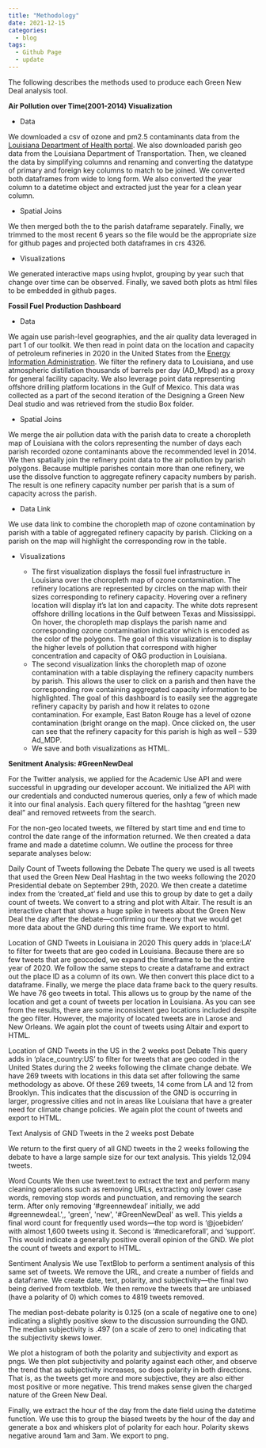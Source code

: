 ```yaml
---
title: "Methodology"
date: 2021-12-15
categories:
  - blog
tags:
  - Github Page
  - update
---
```


The following describes the methods used to produce each Green New Deal analysis tool.

**Air Pollution over Time(2001-2014) Visualization**

* Data

We downloaded a csv of ozone and pm2.5 contaminants data from the [Louisiana Department of Health portal](https://healthdata.ldh.la.gov/). We also downloaded parish geo data from the Louisiana Department of Transportation. Then, we cleaned the data by simplifying columns and renaming and converting the datatype of primary and foreign key columns to match to be joined. We converted both dataframes from wide to long form. We also converted the year column to a datetime object and extracted just the year for a clean year column.
* Spatial Joins

We then merged both the to the parish dataframe separately. Finally, we trimmed to the most recent 6 years so the file would be the appropriate size for github pages and projected both dataframes in crs 4326. 

* Visualizations

We generated interactive maps using hvplot, grouping by year such that change over time can be observed. Finally, we saved both plots as html files to be embedded in github pages.

**Fossil Fuel Production Dashboard**
* Data

We again use parish-level geographies, and the air quality data leveraged in part 1 of our toolkit. We then read in point data on the location and capacity of petroleum refineries in 2020 in the United States from the [Energy Information Administration](https://www.eia.gov/maps/layer_info-m.php). We filter the refinery data to Louisiana, and use atmospheric distillation thousands of barrels per day (AD_Mbpd) as a proxy for general facility capacity. We also leverage point data representing offshore drilling platform locations in the Gulf of Mexico. This data was collected as a part of the second iteration of the Designing a Green New Deal studio and was retrieved from the studio Box folder.

* Spatial Joins

We merge the air pollution data with the parish data to create a choropleth map of Louisiana with the colors representing the number of days each parish recorded ozone contaminants above the recommended level in 2014. We then spatially join the refinery point data to the air pollution by parish polygons. 
Because multiple parishes contain more than one refinery, we use the dissolve function to aggregate refinery capacity numbers by parish. The result is one refinery capacity number per parish that is a sum of capacity across the parish. 
* Data Link

We use data link to combine the choropleth map of ozone contamination by parish with a table of aggregated refinery capacity by parish. Clicking on a parish on the map will highlight the corresponding row in the table.
* Visualizations

  - The first visualization displays the fossil fuel infrastructure in Louisiana over the choropleth map of ozone contamination. The refinery locations are represented by circles on the map with their sizes corresponding to refinery capacity. Hovering over a refinery location will display it’s lat lon and capacity. The white dots represent offshore drilling locations in the Gulf between Texas and Mississippi. On hover, the choropleth map displays the parish name and corresponding ozone contamination indicator which is encoded as the color of the polygons. The goal of this visualization is to display the higher levels of pollution that correspond with higher concentration and capacity of O&G production in Louisiana.
  - The second visualization links the choropleth map of ozone contamination with a table displaying the refinery capacity numbers by parish. This allows the user to click on a parish and then have the corresponding row containing aggregated capacity information to be highlighted. The goal of this dashboard is to easily see the aggregate refinery capacity by parish and how it relates to ozone contamination. For example, East Baton Rouge has a level of ozone contamination (bright orange on the map). Once clicked on, the user can see that the refinery capacity for this parish is high as well – 539 Ad_MDP.
  - We save and both visualizations as HTML.

**Senitment Analysis: #GreenNewDeal**

For the Twitter analysis, we applied for the Academic Use API and were successful in upgrading our developer account. We initialized the API with our credentials and conducted numerous queries, only a few of which made it into our final analysis. Each query filtered for the hashtag “green new deal” and removed retweets from the search.

For the non-geo located tweets, we filtered by start time and end time to control the date range of the information returned. We then created a data frame and made a datetime column. We outline the process for three separate analyses below:

Daily Count of Tweets following the Debate
The query we used is all tweets that used the Green New Deal Hashtag in the two weeks following the 2020 Presidential debate on September 29th, 2020. We then create a datetime index from the ‘created_at’ field and use this to group by date to get a daily count of tweets. We convert to a string and plot with Altair. The result is an interactive chart that shows a huge spike in tweets about the Green New Deal the day after the debate—confirming our theory that we would get more data about the GND during this time frame. We export to html. 

Location of GND Tweets in Louisiana in 2020
This query adds in ‘place:LA’ to filter for tweets that are geo coded in Louisiana. Because there are so few tweets that are geocoded, we expand the timeframe to be the entire year of 2020. We follow the same steps to create a dataframe and extract out the place ID as a column of its own. We then convert this place dict to a dataframe. Finally, we merge the place data frame back to the query results. We have 76 geo tweets in total. This allows us to group by the name of the location and get a count of tweets per location in Louisiana. As you can see from the results, there are some inconsistent geo locations included despite the geo filter. However, the majority of located tweets are in Larose and New Orleans. We again plot the count of tweets using Altair and export to HTML. 

Location of GND Tweets in the US in the 2 weeks post Debate
This query adds in ‘place_country:US’ to filter for tweets that are geo coded in the United States during the 2 weeks following the climate change debate. We have 269 tweets with locations in this data set after following the same methodology as above. Of these 269 tweets, 14 come from LA and 12 from Brooklyn. This indicates that the discussion of the GND is occurring in larger, progressive cities and not in areas like Louisiana that have a greater need for climate change policies. We again plot the count of tweets and export to HTML. 

Text Analysis of GND Tweets in the 2 weeks post Debate

We return to the first query of all GND tweets in the 2 weeks following the debate to have a large sample size for our text analysis. This yields 12,094 tweets. 

Word Counts
We then use tweet.text to extract the text and perform many cleaning operations such as removing URLs, extracting only lower case words, removing stop words and punctuation, and removing the search term. After only removing ‘#greennewdeal’ initially, we add #greennewdeal.',, 'green', 'new', '#GreenNewDeal' as well. This yields a final word count for frequently used words—the top word is ‘@joebiden’ with almost 1,600 tweets using it. Second is ‘#medicareforall’, and ‘support’. This would indicate a generally positive overall opinion of the GND. We plot the count of tweets and export to HTML.

Sentiment Analysis
We use TextBlob to perform a sentiment analysis of this same set of tweets. We remove the URL, and create a number of fields and a dataframe. We create date, text, polarity, and subjectivity—the final two being derived from textblob. We then remove the tweets that are unbiased (have a polarity of 0) which comes to 4819 tweets removed. 

The median post-debate polarity is 0.125 (on a scale of negative one to one) indicating a slightly positive skew to the discussion surrounding the GND. The median subjectivity is .497 (on a scale of zero to one) indicating that the subjectivity skews lower. 

We plot a histogram of both the polarity and subjectivity and export as pngs. We then plot subjectivity and polarity against each other, and observe the trend that as subjectivity increases, so does polarity in both directions. That is, as the tweets get more and more subjective, they are also either most positive or more negative. This trend makes sense given the charged nature of the Green New Deal. 

Finally, we extract the hour of the day from the date field using the datetime function. We use this to group the biased tweets by the hour of the day and generate a box and whiskers plot of polarity for each hour. Polarity skews negative around 1am and 3am. We export to png. 


